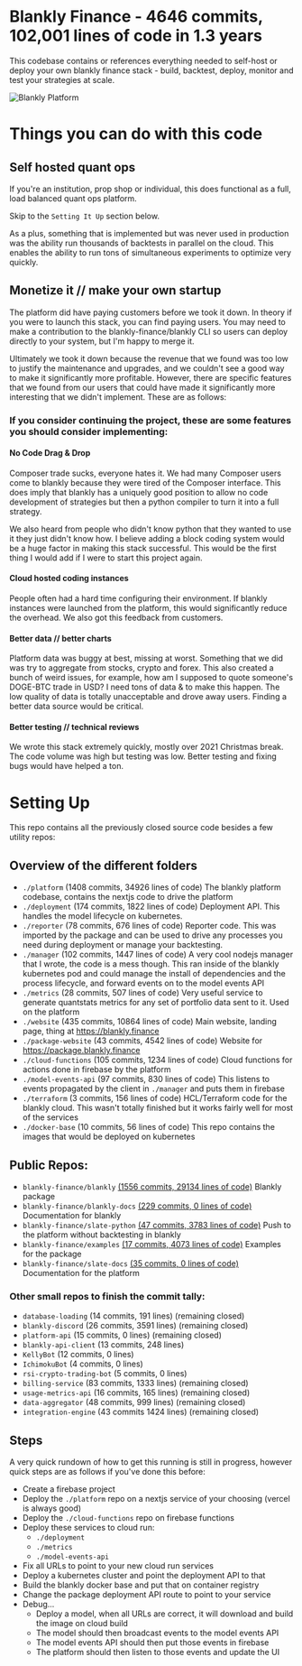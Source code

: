 # Blankly Finance - 4646 commits, 102,001 lines of code in 1.3 years

This codebase contains or references everything needed to self-host or deploy your own blankly finance stack - build, backtest, deploy, monitor and test your strategies at scale.

![Blankly Platform](https://camo.githubusercontent.com/6dd6db5eccec10b6bffddb040cacb84ded523f58e5df4eb0dbcc9acf48b9b291/68747470733a2f2f666972656261736573746f726167652e676f6f676c65617069732e636f6d2f76302f622f626c616e6b6c792d36616461352e61707073706f742e636f6d2f6f2f67697468756225324653637265656e25323053686f74253230323032322d30342d31372532306174253230322e33372e3538253230504d2e706e673f616c743d6d6564696126746f6b656e3d64353733383631372d653139372d346461322d383530642d386662626664613035323735)
# Things you can do with this code
## Self hosted quant ops
If you're an institution, prop shop or individual, this does functional as a full, load balanced quant ops platform.

Skip to the `Setting It Up` section below.

As a plus, something that is implemented but was never used in production was the ability run thousands of backtests
in parallel on the cloud. This enables the ability to run tons of simultaneous experiments to optimize very quickly.

## Monetize it // make your own startup
The platform did have paying customers before we took it down. In theory if you were to launch this stack, you
can find paying users. You may need to make a contribution to the blankly-finance/blankly CLI so users can deploy
directly to your system, but I'm happy to merge it.

Ultimately we took it down because the revenue that we found was too low to justify the maintenance and upgrades, and we
couldn't see a good way to make it significantly more profitable. However, there are specific features that we found from
our users that could have made it significantly more interesting that we didn't implement. These are as follows:

### If you consider continuing the project, these are some features you should consider implementing:
#### No Code Drag & Drop
Composer trade sucks, everyone hates it. We had many Composer users come to blankly because they were tired of the Composer
interface. This does imply that blankly has a uniquely good position to allow no code development of strategies but then
a python compiler to turn it into a full strategy.

We also heard from people who didn't know python that they wanted to use it they just didn't know how. I believe adding
a block coding system would be a huge factor in making this stack successful. This would be the first thing I would add
if I were to start this project again.

#### Cloud hosted coding instances
People often had a hard time configuring their environment. If blankly instances were launched from the platform, this
would significantly reduce the overhead. We also got this feedback from customers.

#### Better data // better charts
Platform data was buggy at best, missing at worst. Something that we did was try to aggregate from stocks, crypto and forex.
This also created a bunch of weird issues, for example, how am I supposed to quote someone's DOGE-BTC trade in USD? I need 
tons of data & to make this happen.
The low quality of data is totally unacceptable and drove away users. Finding a better data source would be critical.

#### Better testing // technical reviews
We wrote this stack extremely quickly, mostly over 2021 Christmas break. The code volume was high but testing was low.
Better testing and fixing bugs would have helped a ton.

# Setting Up
This repo contains all the previously closed source code besides a few utility repos:

## Overview of the different folders
- `./platform` (1408 commits, 34926 lines of code)
The blankly platform codebase, contains the nextjs code to drive the platform
- `./deployment` (174 commits, 1822 lines of code)
Deployment API. This handles the model lifecycle on kubernetes.
- `./reporter` (78 commits, 676 lines of code)
Reporter code. This was imported by the package and can be used to drive
any processes you need during deployment or manage your backtesting.
- `./manager` (102 commits, 1447 lines of code)
A very cool nodejs manager that I wrote, the code is a mess though.
This ran inside of the blankly kubernetes pod and could manage the
install of dependencies and the process lifecycle, and forward
events on to the model events API
- `./metrics` (28 commits, 507 lines of code)
Very useful service to generate quantstats metrics for any set of 
portfolio data sent to it. Used on the platform
- `./website` (435 commits, 10864 lines of code)
Main website, landing page, thing at https://blankly.finance
- `./package-website` (43 commits, 4542 lines of code)
Website for https://package.blankly.finance
- `./cloud-functions` (105 commits, 1234 lines of code)
Cloud functions for actions done in firebase by the platform
- `./model-events-api` (97 commits, 830 lines of code)
This listens to events propagated by the client in `./manager` and puts
them in firebase
- `./terraform` (3 commits, 156 lines of code)
HCL/Terraform code for the blankly cloud. This wasn't totally finished
but it works fairly well for most of the services
- `./docker-base` (10 commits, 56 lines of code)
This repo contains the images that would be deployed on kubernetes

## Public Repos:
- `blankly-finance/blankly` [(1556 commits, 29134 lines of code)](https://github.com/blankly-finance/blankly)
Blankly package
- `blankly-finance/blankly-docs` [(229 commits, 0 lines of code)](https://github.com/blankly-finance/blankly-docs)
Documentation for blankly
- `blankly-finance/slate-python` [(47 commits, 3783 lines of code)](https://github.com/blankly-finance/slate-python)
Push to the platform without backtesting in blankly
- `blankly-finance/examples` [(17 commits, 4073 lines of code)](https://github.com/blankly-finance/examples)
Examples for the package
- `blankly-finance/slate-docs` [(35 commits, 0 lines of code)](https://github.com/blankly-finance/slate-docs)
Documentation for the platform

### Other small repos to finish the commit tally:
- `database-loading` (14 commits, 191 lines) (remaining closed)
- `blankly-discord` (26 commits, 3591 lines) (remaining closed)
- `platform-api` (15 commits, 0 lines) (remaining closed)
- `blankly-api-client` (13 commits, 248 lines)
- `KellyBot` (12 commits, 0 lines)
- `IchimokuBot` (4 commits, 0 lines)
- `rsi-crypto-trading-bot` (5 commits, 0 lines)
- `billing-service` (83 commits, 1333 lines) (remaining closed)
- `usage-metrics-api` (16 commits, 165 lines) (remaining closed)
- `data-aggregator` (48 commits, 999 lines) (remaining closed)
- `integration-engine` (43 commits 1424 lines) (remaining closed)

## Steps
A very quick rundown of how to get this running is still in progress, however quick steps are as follows if you've done this before:
- Create a firebase project
- Deploy the `./platform` repo on a nextjs service of your choosing (vercel is always good)
- Deploy the `./cloud-functions` repo on firebase functions
- Deploy these services to cloud run:
  - `./deployment`
  - `./metrics`
  - `./model-events-api`
- Fix all URLs to point to your new cloud run services
- Deploy a kubernetes cluster and point the deployment API to that
- Build the blankly docker base and put that on container registry
- Change the package deployment API route to point to your service
- Debug...
  - Deploy a model, when all URLs are correct, it will download and build the image on cloud build
  - The model should then broadcast events to the model events API
  - The model events API should then put those events in firebase
  - The platform should then listen to those events and update the UI
